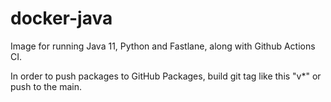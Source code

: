# docker-java
Image for running Java 11, Python and Fastlane, along with Github Actions CI.


In order to push packages to GitHub Packages, build git tag like this "v*" or push to the main.
